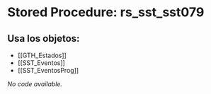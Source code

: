 # Stored Procedure: rs_sst_sst079

## Usa los objetos:
- [[GTH_Estados]]
- [[SST_Eventos]]
- [[SST_EventosProg]]

*No code available.*
